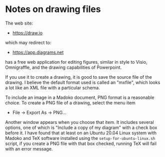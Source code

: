 # Notes on drawing files

The web site:

+ https://draw.io

which may redirect to:

+ https://app.diagrams.net

has a free web application for editing figures, similar in style to
Visio, Omnigraffle, and the drawing capabilities of Powerpoint.

If you use it to create a drawing, it is good to save the source file
of the drawing.  I believe the default format used is called an
"mxfile", which looks a lot like an XML file with a particular schema.

To include an image in a Madoko document, PNG format is a reasonable
choice.  To create a PNG file of a drawing, select the menu item

+ File -> Export As -> PNG...

Another window appears when you choose that item.  It includes several
options, one of which is "Include a copy of my diagram" with a check
box before it.  I have found that at least on an Ubuntu 20.04 Linux
system with Madoko and TeX software installed using the
`setup-for-ubuntu-linux.sh` script, if you create a PNG file with that
box checked, running TeX will fail with an error message.
